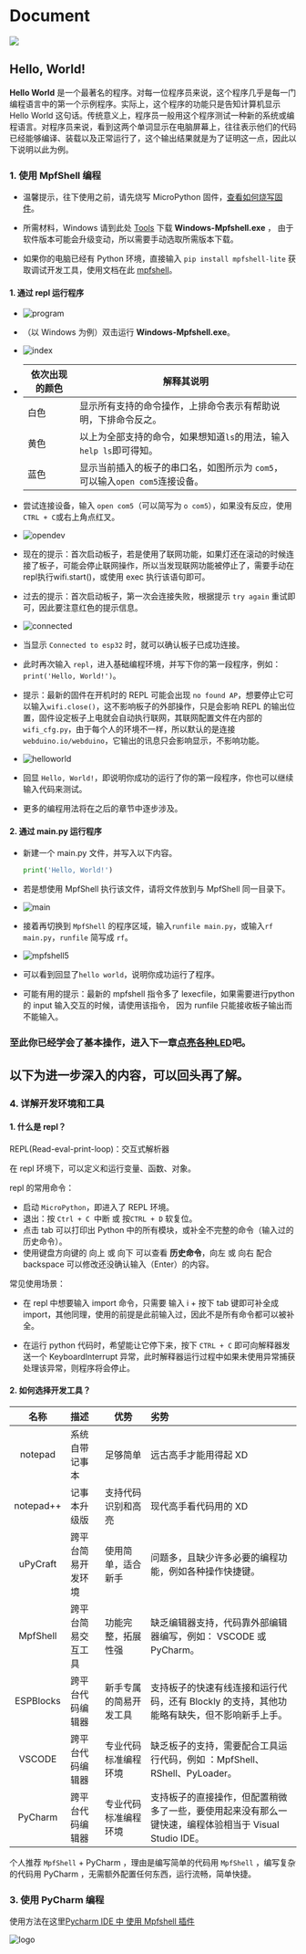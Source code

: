 # Document

![](./head.jpg)

## Hello, World!

**Hello World** 是一个最著名的程序。对每一位程序员来说，这个程序几乎是每一门编程语言中的第一个示例程序。实际上，这个程序的功能只是告知计算机显示 Hello World 这句话。传统意义上，程序员一般用这个程序测试一种新的系统或编程语言。对程序员来说，看到这两个单词显示在电脑屏幕上，往往表示他们的代码已经能够编译、装载以及正常运行了，这个输出结果就是为了证明这一点，因此以下说明以此为例。 

### 1. 使用 MpfShell 编程

- 温馨提示，往下使用之前，请先烧写 MicroPython 固件，[查看如何烧写固件](https://github.com/BPI-STEAM/BPI-BIT-MicroPython/wiki/how_to_esp_pyflasher)。

- 所需材料，Windows 请到此处 [Tools](https://github.com/BPI-STEAM/BPI-BIT-MicroPython/releases/tag/Tools) 下载 **Windows-Mpfshell.exe** ， 由于软件版本可能会升级变动，所以需要手动选取所需版本下载。

- 如果你的电脑已经有 Python 环境，直接输入 `pip install mpfshell-lite` 获取调试开发工具，使用文档在此 [mpfshell](https://github.com/BPI-STEAM/BPI-BIT-MicroPython/wiki/mpfshell)。

#### 1. 通过 repl 运行程序

- ![program](helloworld/program.png)

- （以 Windows 为例）双击运行 **Windows-Mpfshell.exe**。

- ![index](helloworld/index.png)

- | 依次出现的颜色 | 解释其说明                                                   |
  | -------------- | ------------------------------------------------------------ |
  | 白色           | 显示所有支持的命令操作，上排命令表示有帮助说明，下排命令反之。 |
  | 黄色           | 以上为全部支持的命令，如果想知道` ls `的用法，输入` help ls `即可得知。 |
  | 蓝色           | 显示当前插入的板子的串口名，如图所示为 `com5`，可以输入`open com5`连接设备。 |

- 尝试连接设备，输入 `open com5`（可以简写为 `o com5`），如果没有反应，使用`CTRL + C`或右上角点红叉。

- ![opendev](helloworld/opendev.png)

- 现在的提示：首次启动板子，若是使用了联网功能，如果灯还在滚动的时候连接了板子，可能会停止联网操作，所以当发现联网功能被停止了，需要手动在repl执行wifi.start()，或使用 exec 执行该语句即可。

- 过去的提示：首次启动板子，第一次会连接失败，根据提示 `try again` 重试即可，因此要注意红色的提示信息。

- ![connected](helloworld/connected.png)

- 当显示 `Connected to esp32` 时，就可以确认板子已成功连接。

- 此时再次输入 `repl`，进入基础编程环境，并写下你的第一段程序，例如：`print('Hello, World!')`。

- 提示：最新的固件在开机时的 REPL 可能会出现 `no found AP`，想要停止它可以输入`wifi.close()`，这不影响板子的外部操作，只是会影响 REPL 的输出位置，固件设定板子上电就会自动执行联网，其联网配置文件在内部的`wifi_cfg.py`，由于每个人的环境不一样，所以默认的是连接`webduino.io/webduino`，它输出的讯息只会影响显示，不影响功能。

- ![helloworld](helloworld/print_helloworld.png)

- 回显 `Hello, World!`，即说明你成功的运行了你的第一段程序，你也可以继续输入代码来测试。

- 更多的编程用法将在之后的章节中逐步涉及。


#### 2. 通过 main.py 运行程序

- 新建一个 main.py 文件，并写入以下内容。

  ```python 
  print('Hello, World!')
  ```

- 若是想使用 MpfShell 执行该文件，请将文件放到与 MpfShell 同一目录下。

- ![main](helloworld/main.png)

- 接着再切换到 `MpfShell` 的程序区域，输入`runfile main.py`，或输入`rf main.py`，`runfile` 简写成 `rf`。

- ![mpfshell5](helloworld/main_result.png)

- 可以看到回显了`hello world`，说明你成功运行了程序。

- 可能有用的提示：最新的 mpfshell 指令多了 lexecfile，如果需要进行python 的 input 输入交互的时候，请使用该指令， 因为 runfile 只能接收板子输出而不能输入。

### 至此你已经学会了基本操作，进入下一章[点亮各种LED](https://github.com/BPI-STEAM/BPI-BIT-MicroPython/wiki/light_many_leds)吧。

## 以下为进一步深入的内容，可以回头再了解。

### 4. 详解开发环境和工具

#### 1. 什么是 repl？

REPL(Read-eval-print-loop)：交互式解析器

在 repl 环境下，可以定义和运行变量、函数、对象。

repl 的常用命令：

- 启动 `MicroPython`，即进入了 REPL 环境。
- 退出：按 `Ctrl + C `中断 或 按`CTRL + D` 软复位。
- 点击 tab 可以打印出 Python 中的所有模块，或补全不完整的命令（输入过的历史命令）。
- 使用键盘方向键的 向上 或 向下 可以查看 **历史命令**，向左 或 向右 配合 backspace 可以修改还没确认输入（Enter）的内容。

常见使用场景：

- 在 repl 中想要输入 import 命令，只需要 输入 i + 按下 tab 键即可补全成 import，其他同理，使用的前提是此前输入过，因此不是所有命令都可以被补全。

- 在运行 python 代码时，希望能让它停下来，按下 `CTRL + C` 即可向解释器发送一个 KeyboardInterrupt 异常，此时解释器运行过程中如果未使用异常捕获处理该异常，则程序将会停止。


#### 2. 如何选择开发工具？

|   名称    | 描述                 | 优势                 | 劣势                                                         |
| :-------: | :------------------- | -------------------- | :----------------------------------------------------------- |
|  notepad  | 系统自带记事本       | 足够简单             | 远古高手才能用得起 XD                                        |
| notepad++ | 记事本升级版 | 支持代码识别和高亮   | 现代高手看代码用的 XD                                        |
| uPyCraft  | 跨平台简易开发环境   | 使用简单，适合新手   | 问题多，且缺少许多必要的编程功能，例如各种操作快捷键。       |
| MpfShell  | 跨平台简易交互工具   | 功能完整，拓展性强   | 缺乏编辑器支持，代码靠外部编辑器编写，例如： VSCODE 或 PyCharm。 |
| ESPBlocks | 跨平台代码编辑器     | 新手专属的简易开发工具 | 支持板子的快速有线连接和运行代码，还有 Blockly 的支持，其他功能略有缺失，但不影响新手上手。 |
|  VSCODE   | 跨平台代码编辑器     | 专业代码标准编程环境 | 缺乏板子的支持，需要配合工具运行代码，例如 ：MpfShell、RShell、PyLoader。 |
|  PyCharm  | 跨平台代码编辑器     | 专业代码标准编程环境 | 支持板子的直接操作，但配置稍微多了一些，要使用起来没有那么一键快速，编程体验相当于 Visual Studio IDE。 |

个人推荐 `MpfShell` + PyCharm ，理由是编写简单的代码用 `MpfShell` ，编写复杂的代码用 PyCharm ，无需额外配置任何东西，运行流畅，简单快捷。

### 3. 使用 PyCharm 编程

使用方法在这里[Pycharm IDE 中 使用 Mpfshell 插件](https://github.com/BPI-STEAM/BPI-BIT-MicroPython/wiki/pycharm)

![logo](./logo.jpg)

